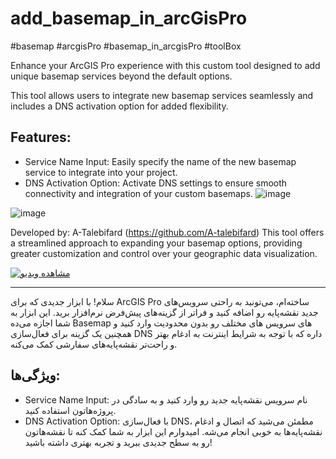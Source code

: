 # add_basemap_in_arcGisPro
#basemap #arcgisPro #basemap_in_arcgisPro #toolBox

Enhance your ArcGIS Pro experience with this custom tool designed to add unique basemap services beyond the default options.

This tool allows users to integrate new basemap services seamlessly and includes a DNS activation option for added flexibility.

## Features:

- Service Name Input: Easily specify the name of the new basemap service to integrate into your project.
- DNS Activation Option: Activate DNS settings to ensure smooth connectivity and integration of your custom basemaps.
![image](https://github.com/user-attachments/assets/a39efa79-0128-4a6b-908b-dd9bd987bd45)


![image](https://github.com/user-attachments/assets/bbbe2c77-4124-439f-991a-cd48fd4493e8)


Developed by: A-Talebifard
(https://github.com/A-talebifard)
This tool offers a streamlined approach to expanding your basemap options, providing greater customization and control over your geographic data visualization.

[![مشاهده ویدیو](https://img.youtube.com/vi/bdk2sAAguE8/hqdefault.jpg)]([https://www.youtube.com/watch?v=bdk2sAAguE8](https://www.youtube.com/watch?v=bdk2sAAguE8))



 -----
 سلام! با ابزار جدیدی که برای ArcGIS Pro ساخته‌ام، می‌تونید به راحتی سرویس‌های جدید نقشه‌پایه رو اضافه کنید و فراتر از گزینه‌های پیش‌فرض نرم‌افزار برید. این ابزار به شما اجازه می‌ده Basemap های سرویس های مختلف رو بدون محدودیت وارد کنید و همچنین یک گزینه برای فعال‌سازی DNS داره که با توجه به شرایط اینترنت به ادغام بهتر و راحت‌تر نقشه‌پایه‌های سفارشی کمک می‌کنه.

## ویژگی‌ها:

- Service Name Input: نام سرویس نقشه‌پایه جدید رو وارد کنید و به سادگی در پروژه‌هاتون استفاده کنید.
- DNS Activation Option: با فعال‌سازی DNS، مطمئن می‌شید که اتصال و ادغام نقشه‌پایه‌ها به خوبی انجام می‌شه.
امیدوارم این ابزار به شما کمک کنه تا نقشه‌هاتون رو به سطح جدیدی ببرید و تجربه بهتری داشته باشید!


